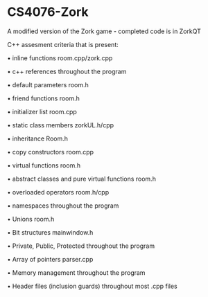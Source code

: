 # CS4076-Zork
A modified version of the Zork game - completed code is in ZorkQT

C++ assesment criteria that is present:

•	inline functions                                      room.cpp/zork.cpp  

•	c++ references                                        throughout the program

•	default parameters                                    room.h

•	friend functions                                      room.h

•	initializer list                                      room.cpp

•	static class members                                  zorkUL.h/cpp

•	inheritance                                           Room.h

•	copy constructors                                     room.cpp

•	virtual functions                                     room.h

•	abstract classes and pure virtual functions           room.h

•	overloaded operators                                  room.h/cpp

•	namespaces                                            throughout the program

•	Unions                                                room.h

•	Bit structures                                        mainwindow.h

•	Private, Public, Protected                            throughout the program

•	Array of pointers                                     parser.cpp

•	Memory management                                     throughout the program

•	Header files (inclusion guards)                       throughout most .cpp files

 
